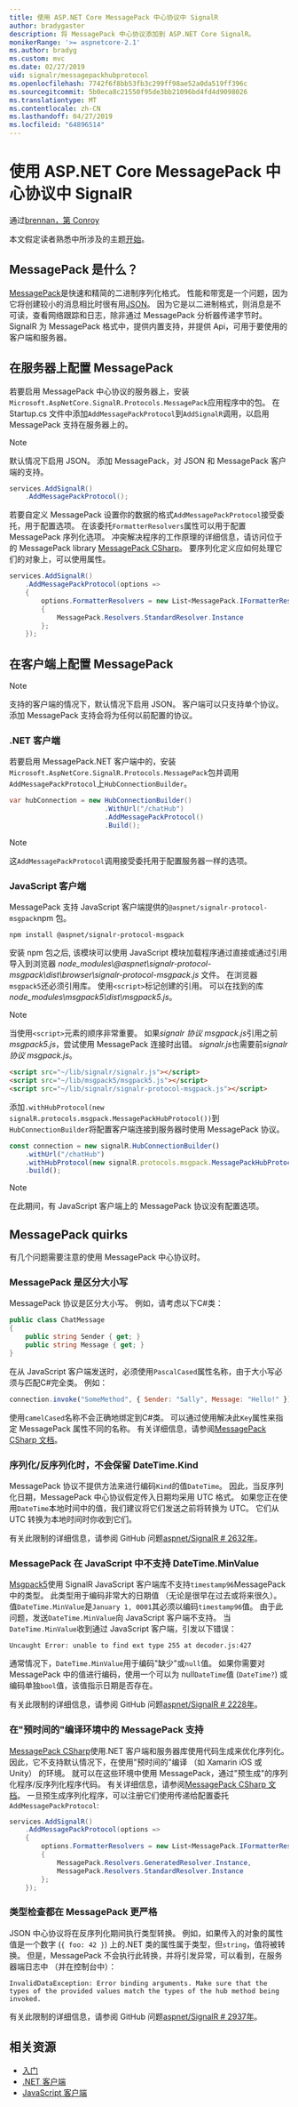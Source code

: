 ```yaml
---
title: 使用 ASP.NET Core MessagePack 中心协议中 SignalR
author: bradygaster
description: 将 MessagePack 中心协议添加到 ASP.NET Core SignalR。
monikerRange: '>= aspnetcore-2.1'
ms.author: bradyg
ms.custom: mvc
ms.date: 02/27/2019
uid: signalr/messagepackhubprotocol
ms.openlocfilehash: 7742f6f8bb53fb3c299ff98ae52a0da519ff396c
ms.sourcegitcommit: 5b0eca8c21550f95de3bb21096bd4fd4d9098026
ms.translationtype: MT
ms.contentlocale: zh-CN
ms.lasthandoff: 04/27/2019
ms.locfileid: "64896514"
---
```

# <a name="use-messagepack-hub-protocol-in-signalr-for-aspnet-core"></a>使用 ASP.NET Core MessagePack 中心协议中 SignalR

通过[brennan，第 Conroy](https://github.com/BrennanConroy)

本文假定读者熟悉中所涉及的主题[开始](xref:tutorials/signalr)。

## <a name="what-is-messagepack"></a>MessagePack 是什么？

[MessagePack](https://msgpack.org/index.html)是快速和精简的二进制序列化格式。 性能和带宽是一个问题，因为它将创建较小的消息相比时很有用[JSON](https://www.json.org/)。 因为它是以二进制格式，则消息是不可读，查看网络跟踪和日志，除非通过 MessagePack 分析器传递字节时。 SignalR 为 MessagePack 格式中，提供内置支持，并提供 Api，可用于要使用的客户端和服务器。

## <a name="configure-messagepack-on-the-server"></a>在服务器上配置 MessagePack

若要启用 MessagePack 中心协议的服务器上，安装`Microsoft.AspNetCore.SignalR.Protocols.MessagePack`应用程序中的包。 在 Startup.cs 文件中添加`AddMessagePackProtocol`到`AddSignalR`调用，以启用 MessagePack 支持在服务器上的。

> [!NOTE]
> 默认情况下启用 JSON。 添加 MessagePack，对 JSON 和 MessagePack 客户端的支持。

```csharp
services.AddSignalR()
    .AddMessagePackProtocol();
```

若要自定义 MessagePack 设置你的数据的格式`AddMessagePackProtocol`接受委托，用于配置选项。 在该委托`FormatterResolvers`属性可以用于配置 MessagePack 序列化选项。 冲突解决程序的工作原理的详细信息，请访问位于的 MessagePack library [MessagePack CSharp](https://github.com/neuecc/MessagePack-CSharp)。 要序列化定义应如何处理它们的对象上，可以使用属性。

```csharp
services.AddSignalR()
    .AddMessagePackProtocol(options =>
    {
        options.FormatterResolvers = new List<MessagePack.IFormatterResolver>()
        {
            MessagePack.Resolvers.StandardResolver.Instance
        };
    });
```

## <a name="configure-messagepack-on-the-client"></a>在客户端上配置 MessagePack

> [!NOTE]
> 支持的客户端的情况下，默认情况下启用 JSON。 客户端可以只支持单个协议。 添加 MessagePack 支持会将为任何以前配置的协议。

### <a name="net-client"></a>.NET 客户端

若要启用 MessagePack.NET 客户端中的，安装`Microsoft.AspNetCore.SignalR.Protocols.MessagePack`包并调用`AddMessagePackProtocol`上`HubConnectionBuilder`。

```csharp
var hubConnection = new HubConnectionBuilder()
                        .WithUrl("/chatHub")
                        .AddMessagePackProtocol()
                        .Build();
```

> [!NOTE]
> 这`AddMessagePackProtocol`调用接受委托用于配置服务器一样的选项。

### <a name="javascript-client"></a>JavaScript 客户端

MessagePack 支持 JavaScript 客户端提供的`@aspnet/signalr-protocol-msgpack`npm 包。

```console
npm install @aspnet/signalr-protocol-msgpack
```

安装 npm 包之后, 该模块可以使用 JavaScript 模块加载程序通过直接或通过引用导入到浏览器 *node_modules\\@aspnet\signalr-protocol-msgpack\dist\browser\signalr-protocol-msgpack.js* 文件。 在浏览器`msgpack5`还必须引用库。 使用`<script>`标记创建的引用。 可以在找到的库*node_modules\msgpack5\dist\msgpack5.js*。

> [!NOTE]
> 当使用`<script>`元素的顺序非常重要。 如果*signalr 协议 msgpack.js*引用之前*msgpack5.js*，尝试使用 MessagePack 连接时出错。 *signalr.js*也需要前*signalr 协议 msgpack.js*。

```html
<script src="~/lib/signalr/signalr.js"></script>
<script src="~/lib/msgpack5/msgpack5.js"></script>
<script src="~/lib/signalr/signalr-protocol-msgpack.js"></script>
```

添加`.withHubProtocol(new signalR.protocols.msgpack.MessagePackHubProtocol())`到`HubConnectionBuilder`将配置客户端连接到服务器时使用 MessagePack 协议。

```javascript
const connection = new signalR.HubConnectionBuilder()
    .withUrl("/chatHub")
    .withHubProtocol(new signalR.protocols.msgpack.MessagePackHubProtocol())
    .build();
```

> [!NOTE]
> 在此期间，有 JavaScript 客户端上的 MessagePack 协议没有配置选项。

## <a name="messagepack-quirks"></a>MessagePack quirks

有几个问题需要注意的使用 MessagePack 中心协议时。

### <a name="messagepack-is-case-sensitive"></a>MessagePack 是区分大小写

MessagePack 协议是区分大小写。 例如，请考虑以下C#类：

```csharp
public class ChatMessage
{
    public string Sender { get; }
    public string Message { get; }
}
```

在从 JavaScript 客户端发送时，必须使用`PascalCased`属性名称，由于大小写必须与匹配C#完全类。 例如：

```javascript
connection.invoke("SomeMethod", { Sender: "Sally", Message: "Hello!" });
```

使用`camelCased`名称不会正确地绑定到C#类。 可以通过使用解决此`Key`属性来指定 MessagePack 属性不同的名称。 有关详细信息，请参阅[MessagePack CSharp 文档](https://github.com/neuecc/MessagePack-CSharp#object-serialization)。

### <a name="datetimekind-is-not-preserved-when-serializingdeserializing"></a>序列化/反序列化时，不会保留 DateTime.Kind

MessagePack 协议不提供方法来进行编码`Kind`的值`DateTime`。 因此，当反序列化日期，MessagePack 中心协议假定传入日期均采用 UTC 格式。 如果您正在使用`DateTime`本地时间中的值，我们建议将它们发送之前将转换为 UTC。 它们从 UTC 转换为本地时间时你收到它们。

有关此限制的详细信息，请参阅 GitHub 问题[aspnet/SignalR # 2632年](https://github.com/aspnet/SignalR/issues/2632)。

### <a name="datetimeminvalue-is-not-supported-by-messagepack-in-javascript"></a>MessagePack 在 JavaScript 中不支持 DateTime.MinValue

[Msgpack5](https://github.com/mcollina/msgpack5)使用 SignalR JavaScript 客户端库不支持`timestamp96`MessagePack 中的类型。 此类型用于编码非常大的日期值 （无论是很早在过去或将来很久）。 值`DateTime.MinValue`是`January 1, 0001`其必须以编码`timestamp96`值。 由于此问题，发送`DateTime.MinValue`向 JavaScript 客户端不支持。 当`DateTime.MinValue`收到通过 JavaScript 客户端，引发以下错误：

```
Uncaught Error: unable to find ext type 255 at decoder.js:427
```

通常情况下，`DateTime.MinValue`用于编码"缺少"或`null`值。 如果你需要对 MessagePack 中的值进行编码，使用一个可以为 null`DateTime`值 (`DateTime?`) 或编码单独`bool`值，该值指示日期是否存在。

有关此限制的详细信息，请参阅 GitHub 问题[aspnet/SignalR # 2228年](https://github.com/aspnet/SignalR/issues/2228)。

### <a name="messagepack-support-in-ahead-of-time-compilation-environment"></a>在"预时间的"编译环境中的 MessagePack 支持

[MessagePack CSharp](https://github.com/neuecc/MessagePack-CSharp)使用.NET 客户端和服务器库使用代码生成来优化序列化。 因此，它不支持默认情况下，在使用"预时间的"编译 （如 Xamarin iOS 或 Unity） 的环境。 就可以在这些环境中使用 MessagePack，通过"预生成"的序列化程序/反序列化程序代码。 有关详细信息，请参阅[MessagePack CSharp 文档](https://github.com/neuecc/MessagePack-CSharp#pre-code-generationunityxamarin-supports)。 一旦预生成序列化程序，可以注册它们使用传递给配置委托`AddMessagePackProtocol`:

```csharp
services.AddSignalR()
    .AddMessagePackProtocol(options =>
    {
        options.FormatterResolvers = new List<MessagePack.IFormatterResolver>()
        {
            MessagePack.Resolvers.GeneratedResolver.Instance,
            MessagePack.Resolvers.StandardResolver.Instance
        };
    });
```

### <a name="type-checks-are-more-strict-in-messagepack"></a>类型检查都在 MessagePack 更严格

JSON 中心协议将在反序列化期间执行类型转换。 例如，如果传入的对象的属性值是一个数字 (`{ foo: 42 }`) 上的.NET 类的属性属于类型，但`string`，值将被转换。 但是，MessagePack 不会执行此转换，并将引发异常，可以看到，在服务器端日志中 （并在控制台中）：

```
InvalidDataException: Error binding arguments. Make sure that the types of the provided values match the types of the hub method being invoked.
```

有关此限制的详细信息，请参阅 GitHub 问题[aspnet/SignalR # 2937年](https://github.com/aspnet/SignalR/issues/2937)。

## <a name="related-resources"></a>相关资源

* [入门](xref:tutorials/signalr)
* [.NET 客户端](xref:signalr/dotnet-client)
* [JavaScript 客户端](xref:signalr/javascript-client)
